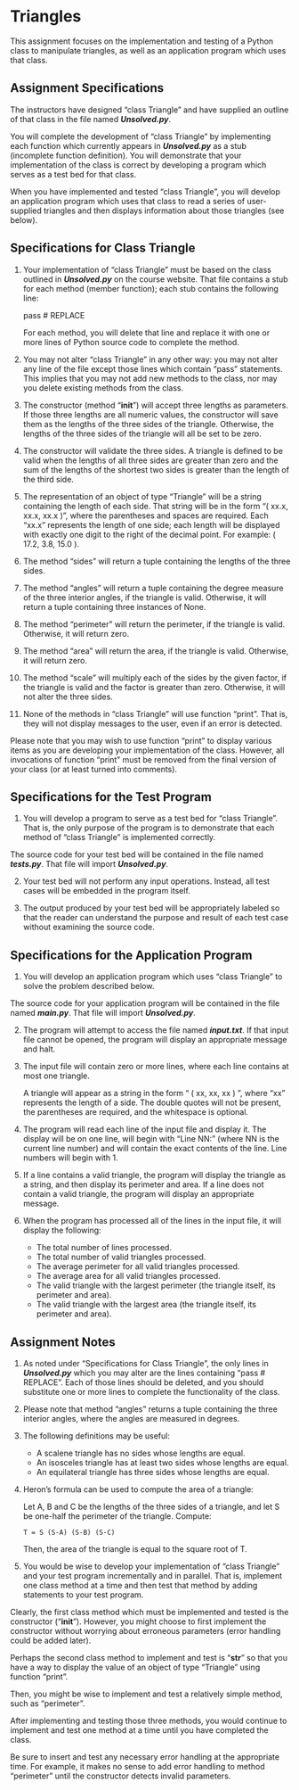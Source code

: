 # Triangles

This assignment focuses on the implementation and testing of a Python class to manipulate triangles, as well as an application program which uses that class.

## Assignment Specifications

The instructors have designed “class Triangle” and have supplied an outline of that class in the file named ***Unsolved.py***.

You will complete the development of “class Triangle” by implementing each function which currently appears in ***Unsolved.py*** as a stub (incomplete function definition).  You will demonstrate that your implementation of the class is correct by developing a program which serves as a test bed for that class.

When you have implemented and tested “class Triangle”, you will develop an application program which uses that class to read a series of user-supplied triangles and then displays information about those triangles (see below).

## Specifications for Class Triangle

1.  Your implementation of “class Triangle” must be based on the class outlined in ***Unsolved.py*** on the course website.  That file contains a stub for each method (member function); each stub contains the following line:

	pass # REPLACE

    For each method, you will delete that line and replace it with one or more lines of Python source code to complete the method.

2.  You may not alter “class Triangle” in any other way:  you may not alter any line of the file except those lines which contain “pass” statements.  This implies that you may not add new methods to the class, nor may you delete existing methods from the class.

3.  The constructor (method “__init__”) will accept three lengths as parameters.  If those three lengths are all numeric values, the constructor will save them as the lengths of the three sides of the triangle.  Otherwise, the lengths of the three sides of the triangle will all be set to be zero.

4.  The constructor will validate the three sides.  A triangle is defined to be valid when the lengths of all three sides are greater than zero and the sum of the lengths of the shortest two sides is greater than the length of the third side.

5.  The representation of an object of type “Triangle” will be a string containing the length of each side.  That string will be in the form “( xx.x, xx.x, xx.x )”, where the parentheses and spaces are required.  Each “xx.x” represents the length of one side; each length will be displayed with exactly one digit to the right of the decimal point.  For example:  ( 17.2, 3.8, 15.0 ).

6.  The method “sides” will return a tuple containing the lengths of the three sides.

7.  The method “angles” will return a tuple containing the degree measure of the three interior angles, if the triangle is valid.  Otherwise, it will return a tuple containing three instances of None.

8.  The method “perimeter” will return the perimeter, if the triangle is valid.  Otherwise, it will return zero.

9.  The method “area” will return the area, if the triangle is valid.  Otherwise, it will return zero.

10.  The method “scale” will multiply each of the sides by the given factor, if the triangle is valid and the factor is greater than zero.  Otherwise, it will not alter the three sides.

11.  None of the methods in “class Triangle” will use function “print”.  That is, they will not display messages to the user, even if an error is detected.

Please note that you may wish to use function “print” to display various items as you are developing your implementation of the class.  However, all invocations of function “print” must be removed from the final version of your class (or at least turned into comments).

## Specifications for the Test Program

1.  You will develop a program to serve as a test bed for “class Triangle”.  That is, the only purpose of the program is to demonstrate that each method of “class Triangle” is implemented correctly.

The source code for your test bed will be contained in the file named ***tests.py***.  That file will import ***Unsolved.py***.

2.  Your test bed will not perform any input operations.  Instead, all test cases will be embedded in the program itself.

3.  The output produced by your test bed will be appropriately labeled so that the reader can understand the purpose and result of each test case without examining the source code.


## Specifications for the Application Program

1.  You will develop an application program which uses “class Triangle” to solve the problem described below.

The source code for your application program will be contained in the file named ***main.py***.  That file will import ***Unsolved.py***.

2.  The program will attempt to access the file named ***input.txt***.  If that input file cannot be opened, the program will display an appropriate message and halt.

3.  The input file will contain zero or more lines, where each line contains at most one triangle.

    A triangle will appear as a string in the form “ ( xx, xx, xx ) ”, where “xx” represents the length of a side.  The double quotes will not be present, the parentheses are required, and the whitespace is optional. 

4.  The program will read each line of the input file and display it.  The display will be on one line, will begin with “Line NN:” (where NN is the current line number) and will contain the exact contents of the line.  Line numbers will begin with 1.

5.  If a line contains a valid triangle, the program will display the triangle as a string, and then display its perimeter and area.  If a line does not contain a valid triangle, the program will display an appropriate message.

6.  When the program has processed all of the lines in the input file, it will display the following:

    - The total number of lines processed.
    - The total number of valid triangles processed.
    - The average perimeter for all valid triangles processed.
    - The average area for all valid triangles processed.
    - The valid triangle with the largest perimeter (the triangle itself, its perimeter and area).
    - The valid triangle with the largest area (the triangle itself, its perimeter and area).


## Assignment Notes

1.  As noted under “Specifications for Class Triangle”, the only lines in ***Unsolved.py*** which you may alter are the lines containing “pass # REPLACE”.  Each of those lines should be deleted, and you should substitute one or more lines to complete the functionality of the class.

2.  Please note that method “angles” returns a tuple containing the three interior angles, where the angles are measured in degrees.

3.  The following definitions may be useful:

    - A scalene triangle has no sides whose lengths are equal.
    - An isosceles triangle has at least two sides whose lengths are equal.
    - An equilateral triangle has three sides whose lengths are equal.



4.  Heron’s formula can be used to compute the area of a triangle:

    Let A, B and C be the lengths of the three sides of a triangle, and let S be one-half the perimeter of the triangle.  Compute:

    ```
	T = S (S-A) (S-B) (S-C)
    ```

    Then, the area of the triangle is equal to the square root of T.

5.  You would be wise to develop your implementation of “class Triangle” and your test program incrementally and in parallel.  That is, implement one class method at a time and then test that method by adding statements to your test program.

Clearly, the first class method which must be implemented and tested is the constructor (“__init__”).  However, you might choose to first implement the constructor without worrying about erroneous parameters (error handling could be added later).

Perhaps the second class method to implement and test is “__str__” so that you have a way to display the value of an object of type “Triangle” using function “print”.

Then, you might be wise to implement and test a relatively simple method, such as “perimeter”.

After implementing and testing those three methods, you would continue to implement and test one method at a time until you have completed the class.

Be sure to insert and test any necessary error handling at the appropriate time.  For example, it makes no sense to add error handling to method “perimeter” until the constructor detects invalid parameters.